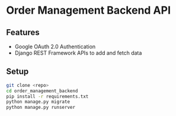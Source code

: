# Order Management Backend API

## Features
- Google OAuth 2.0 Authentication
- Django REST Framework APIs to add and fetch data

## Setup

```bash
git clone <repo>
cd order_management_backend
pip install -r requirements.txt
python manage.py migrate
python manage.py runserver
